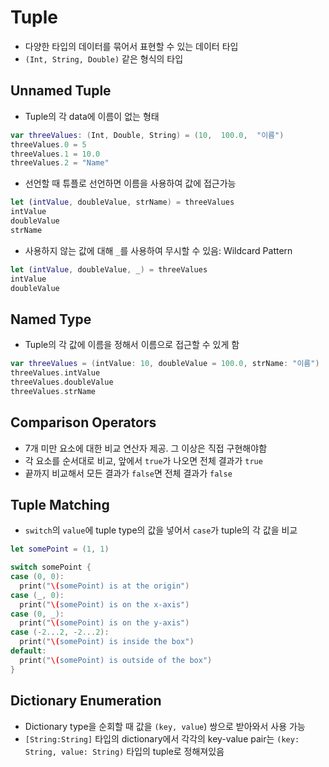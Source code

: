 # Tuple

- 다양한 타입의 데이터를 묶어서 표현할 수 있는 데이터 타입
- `(Int, String, Double)` 같은 형식의 타입

## Unnamed Tuple

- Tuple의 각 data에 이름이 없는 형태

```swift
var threeValues: (Int, Double, String) = (10,  100.0,  "이름")
threeValues.0 = 5
threeValues.1 = 10.0
threeValues.2 = "Name"
```

- 선언할 때 튜플로 선언하면 이름을 사용하여 값에 접근가능

```swift
let (intValue, doubleValue, strName) = threeValues
intValue
doubleValue
strName
```

- 사용하지 않는 값에 대해 `_`를 사용하여 무시할 수 있음: Wildcard Pattern

```swift
let (intValue, doubleValue, _) = threeValues
intValue
doubleValue
```

## Named Type

- Tuple의 각 값에 이름을 정해서 이름으로 접근할 수 있게 함

```swift
var threeValues = (intValue: 10, doubleValue = 100.0, strName: "이름")
threeValues.intValue
threeValues.doubleValue
threeValues.strName
```

## Comparison Operators

- 7개 미만 요소에 대한 비교 연산자 제공. 그 이상은 직접 구현해야함
- 각 요소를 순서대로 비교, 앞에서 `true`가 나오면 전체 결과가 `true`
- 끝까지 비교해서 모든 결과가 `false`면 전체 결과가 `false`

## Tuple Matching

- `switch`의 `value`에 tuple type의 값을 넣어서 `case`가 tuple의 각 값을 비교

```swift
let somePoint = (1, 1)

switch somePoint {
case (0, 0):
  print("\(somePoint) is at the origin")
case (_, 0):
  print("\(somePoint) is on the x-axis")
case (0, _):
  print("\(somePoint) is on the y-axis")
case (-2...2, -2...2):
  print("\(somePoint) is inside the box")
default:
  print("\(somePoint) is outside of the box")
}
```

## Dictionary Enumeration

- Dictionary type을 순회할 때 값을 `(key, value`) 쌍으로 받아와서 사용 가능
- `[String:String]` 타입의 dictionary에서 각각의 key-value pair는 `(key: String, value: String)` 타입의 tuple로 정해져있음
